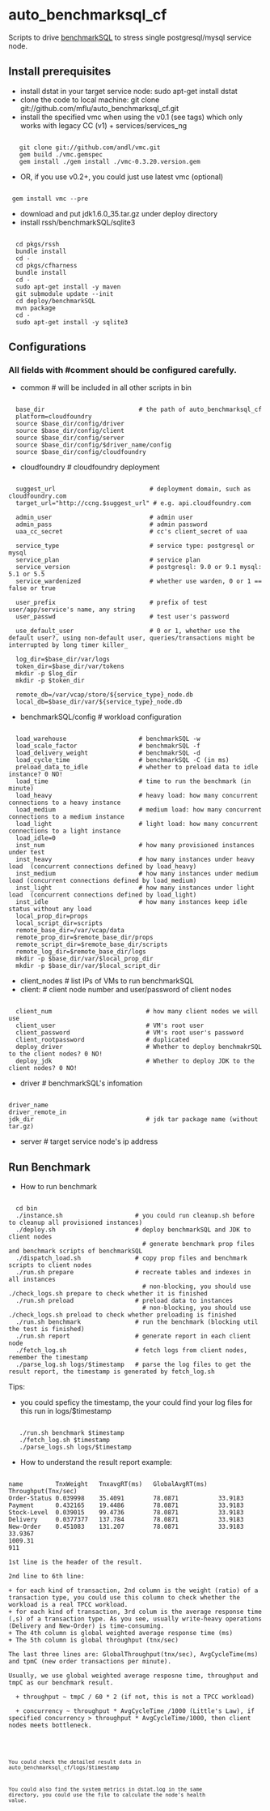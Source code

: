 auto_benchmarksql_cf
====================

Scripts to drive [benchmarkSQL](https://github.com/andl/benchmarkSQL) to stress single postgresql/mysql service node.

## Install prerequisites ##
 + install dstat in your target service node: sudo apt-get install dstat
 + clone the code to local machine: git clone git://github.com/mflu/auto_benchmarksql_cf.git
 + install the specified vmc when using the v0.1 (see tags) which only works with legacy CC (v1) + services/services_ng
<pre><code>
   git clone git://github.com/andl/vmc.git
   gem build ./vmc.gemspec
   gem install ./gem install ./vmc-0.3.20.version.gem 
</code></pre>
 + OR, if you use v0.2+, you could just use latest vmc (optional)
<pre><code>
 gem install vmc --pre
</code></pre>
 + download and put jdk1.6.0_35.tar.gz under deploy directory
 + install rssh/benchmarkSQL/sqlite3
<pre><code>
  cd pkgs/rssh
  bundle install
  cd -
  cd pkgs/cfharness
  bundle install
  cd -
  sudo apt-get install -y maven
  git submodule update --init
  cd deploy/benchmarkSQL
  mvn package
  cd -
  sudo apt-get install -y sqlite3
</code></pre>

## Configurations ##
### All fields with #comment should be configured carefully.
+ common                            # will be included in all other scripts in bin
<pre><code>
  base_dir                          # the path of auto_benchmarksql_cf 
  platform=cloudfoundry
  source $base_dir/config/driver
  source $base_dir/config/client
  source $base_dir/config/server
  source $base_dir/config/$driver_name/config
  source $base_dir/config/cloudfoundry
</code></pre>

+ cloudfoundry                         # cloudfoundry deployment
<pre><code>
  suggest_url                          # deployment domain, such as cloudfoundry.com
  target_url="http://ccng.$suggest_url" # e.g. api.cloudfoundry.com

  admin_user                           # admin user
  admin_pass                           # admin password
  uaa_cc_secret                        # cc's client_secret of uaa

  service_type                         # service type: postgresql or mysql
  service_plan                         # service plan
  service_version                      # postgresql: 9.0 or 9.1 mysql: 5.1 or 5.5
  service_wardenized                   # whether use warden, 0 or 1 == false or true

  user_prefix                          # prefix of test user/app/service's name, any string
  user_passwd                          # test user's password

  use_default_user                     # 0 or 1, whether use the default user?, using non-default user, queries/transactions might be interrupted by long timer killer_

  log_dir=$base_dir/var/logs
  token_dir=$base_dir/var/tokens
  mkdir -p $log_dir
  mkdir -p $token_dir

  remote_db=/var/vcap/store/${service_type}_node.db
  local_db=$base_dir/var/${service_type}_node.db
</code></pre>
+ benchmarkSQL/config               # workload configuration
<pre><code>
  load_warehouse                    # benchmarkSQL -w
  load_scale_factor                 # benchmakrSQL -f
  load_delivery_weight              # benchmakrSQL -d
  load_cycle_time                   # benchmarkSQL -C (in ms)
  preload_data_to_idle              # whether to preload data to idle instance? 0 NO!
  load_time                         # time to run the benchmark (in minute)
  load_heavy                        # heavy load: how many concurrent connections to a heavy instance
  load_medium                       # medium load: how many concurrent connections to a medium instance
  load_light                        # light load: how many concurrent connections to a light instance
  load_idle=0
  inst_num                          # how many provisioned instances under test
  inst_heavy                        # how many instances under heavy load  (concurrent connections defined by load_heavy)
  inst_medium                       # how many instances under medium load (concurrent connections defined by load_medium)
  inst_light                        # how many instances under light load  (concurrent connections defined by load_light)
  inst_idle                         # how many instances keep idle status without any load
  local_prop_dir=props
  local_script_dir=scripts
  remote_base_dir=/var/vcap/data
  remote_prop_dir=$remote_base_dir/props
  remote_script_dir=$remote_base_dir/scripts
  remote_log_dir=$remote_base_dir/logs
  mkdir -p $base_dir/var/$local_prop_dir
  mkdir -p $base_dir/var/$local_script_dir
</code></pre>

+ client_nodes                        # list IPs of VMs to run benchmarkSQL
+ client:                             # client node number and user/password of client nodes
<pre><code>
  client_num                          # how many client nodes we will use
  client_user                         # VM's root user
  client_password                     # VM's root user's password
  client_rootpassword                 # duplicated
  deploy_driver                       # Whether to deploy benchmakrSQL to the client nodes? 0 NO!
  deploy_jdk                          # Whether to deploy JDK to the client nodes? 0 NO!
</code></pre>

+ driver                              # benchmarkSQL's infomation
<pre><code>
driver_name
driver_remote_in
jdk_dir                               # jdk tar package name (without tar.gz)
</code></pre>
+ server                              # target service node's ip address

## Run Benchmark ##
+ How to run benchmark
<pre><code>
  cd bin
  ./instance.sh                    # you could run cleanup.sh before to cleanup all provisioned instances)
  ./deploy.sh                      # deploy benchmarkSQL and JDK to client nodes
                                     # generate benchmark prop files and benchmark scripts of benchmarkSQL
  ./dispatch_load.sh               # copy prop files and benchmark scripts to client nodes
  ./run.sh prepare                 # recreate tables and indexes in all instances
                                     # non-blocking, you should use ./check_logs.sh prepare to check whether it is finished
  ./run.sh preload                 # preload data to instances
                                     # non-blocking, you should use ./check_logs.sh preload to check whether preloading is finished
  ./run.sh benchmark               # run the benchmark (blocking util the test is finished)
  ./run.sh report                  # generate report in each client node
  ./fetch_log.sh                   # fetch logs from client nodes, remember the timestamp
  ./parse_log.sh logs/$timestamp   # parse the log files to get the result report, the timestamp is generated by fetch_log.sh
</code></pre>
Tips: 
  - you could speficy the timestamp, the your could find your log files for this run in logs/$timestamp 
<pre><code>
   ./run.sh benchmark $timestamp
   ./fetch_log.sh $timestamp
   ./parse_logs.sh logs/$timestamp
</code></pre>
+ How to understand the result report
example:
<pre><code>
name         TnxWeight   TnxavgRT(ms)   GlobalAvgRT(ms)   Throughput(Tnx/sec)
Order-Status 0.039998    35.4091        78.0871           33.9183
Payment      0.432165    19.4486        78.0871           33.9183
Stock-Level  0.039015    99.4736        78.0871           33.9183
Delivery     0.0377377   137.784        78.0871           33.9183
New-Order    0.451083    131.207        78.0871           33.9183
33.9367
1009.31
911

1st line is the header of the result.

2nd line to 6th line: 

+ for each kind of transaction, 2nd column is the weight (ratio) of a transaction type, you could use this column to check whether the workload is a real TPCC workload.
+ for each kind of transaction, 3rd colum is the average response time (,s) of a transaction type. As you see, usually write-heavy operations (Delivery and New-Order) is time-consuming.
+ The 4th column is global weighted average response time (ms)
+ The 5th column is global throughput (tnx/sec)

The last three lines are: GlobalThroughput(tnx/sec), AvgCycleTime(ms) and tpmC (new order transactions per minute).

Usually, we use global weighted average resposne time, throughput and tmpC as our benchmark result.

  + throughput ~ tmpC / 60 * 2 (if not, this is not a TPCC workload)
  
  + concurrency ~ throughput * AvgCycleTime /1000 (Little's Law), if specified concurrency > throughput * AvgCycleTime/1000, then client nodes meets bottleneck.

<code></pre>

You could check the detailed result data in auto_benchmarksql_cf/logs/$timestamp

You could also find the system metrics in dstat.log in the same directory, you could use the file to calculate the node's health value.
